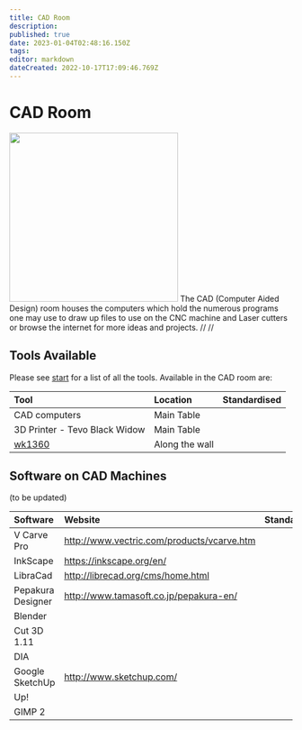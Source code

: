 ```yaml
---
title: CAD Room
description: 
published: true
date: 2023-01-04T02:48:16.150Z
tags: 
editor: markdown
dateCreated: 2022-10-17T17:09:46.769Z
---
```


# CAD Room

<img src="/tools/img_0099.jpg" class="align-left" width="300" /> The CAD (Computer Aided Design) room houses the computers which hold the numerous programs one may use to draw up files to use on the CNC machine and Laser cutters or browse the internet for more ideas and projects. // //

## Tools Available

Please see [start](/tools/start) for a list of all the tools. Available in the CAD room are:

| Tool                          | Location       | Standardised |
|:------------------------------|:---------------|:-------------|
| CAD computers                 | Main Table     |              |
| 3D Printer - Tevo Black Widow | Main Table     |              |
| [wk1360](/tools/wk1360)       | Along the wall |              |

## Software on CAD Machines

(to be updated)

| Software          | Website                                      | Standardised |
|:------------------|:---------------------------------------------|:-------------|
| V Carve Pro       | <http://www.vectric.com/products/vcarve.htm> |              |
| InkScape          | <https://inkscape.org/en/>                   |              |
| LibraCad          | <http://librecad.org/cms/home.html>          |              |
| Pepakura Designer | <http://www.tamasoft.co.jp/pepakura-en/>     |              |
| Blender           |                                              |              |
| Cut 3D 1.11       |                                              |              |
| DIA               |                                              |              |
| Google SketchUp   | <http://www.sketchup.com/>                   |              |
| Up!               |                                              |              |
| GIMP 2            |                                              |              |
